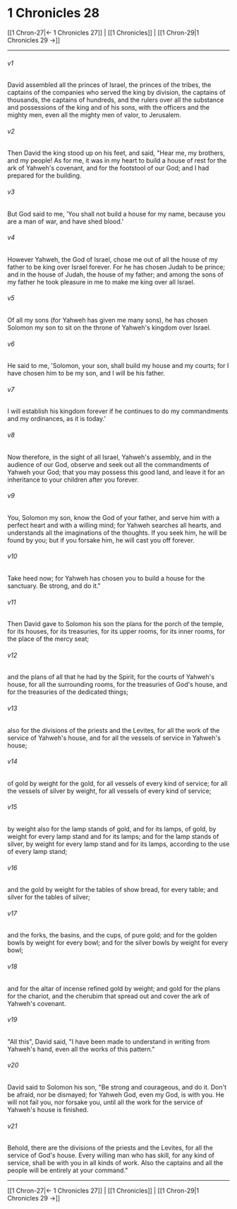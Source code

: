 # 1 Chronicles 28

[[1 Chron-27|← 1 Chronicles 27]] | [[1 Chronicles]] | [[1 Chron-29|1 Chronicles 29 →]]
***



###### v1 
David assembled all the princes of Israel, the princes of the tribes, the captains of the companies who served the king by division, the captains of thousands, the captains of hundreds, and the rulers over all the substance and possessions of the king and of his sons, with the officers and the mighty men, even all the mighty men of valor, to Jerusalem. 

###### v2 
Then David the king stood up on his feet, and said, "Hear me, my brothers, and my people! As for me, it was in my heart to build a house of rest for the ark of Yahweh's covenant, and for the footstool of our God; and I had prepared for the building. 

###### v3 
But God said to me, 'You shall not build a house for my name, because you are a man of war, and have shed blood.' 

###### v4 
However Yahweh, the God of Israel, chose me out of all the house of my father to be king over Israel forever. For he has chosen Judah to be prince; and in the house of Judah, the house of my father; and among the sons of my father he took pleasure in me to make me king over all Israel. 

###### v5 
Of all my sons (for Yahweh has given me many sons), he has chosen Solomon my son to sit on the throne of Yahweh's kingdom over Israel. 

###### v6 
He said to me, 'Solomon, your son, shall build my house and my courts; for I have chosen him to be my son, and I will be his father. 

###### v7 
I will establish his kingdom forever if he continues to do my commandments and my ordinances, as it is today.' 

###### v8 
Now therefore, in the sight of all Israel, Yahweh's assembly, and in the audience of our God, observe and seek out all the commandments of Yahweh your God; that you may possess this good land, and leave it for an inheritance to your children after you forever. 

###### v9 
You, Solomon my son, know the God of your father, and serve him with a perfect heart and with a willing mind; for Yahweh searches all hearts, and understands all the imaginations of the thoughts. If you seek him, he will be found by you; but if you forsake him, he will cast you off forever. 

###### v10 
Take heed now; for Yahweh has chosen you to build a house for the sanctuary. Be strong, and do it." 

###### v11 
Then David gave to Solomon his son the plans for the porch of the temple, for its houses, for its treasuries, for its upper rooms, for its inner rooms, for the place of the mercy seat; 

###### v12 
and the plans of all that he had by the Spirit, for the courts of Yahweh's house, for all the surrounding rooms, for the treasuries of God's house, and for the treasuries of the dedicated things; 

###### v13 
also for the divisions of the priests and the Levites, for all the work of the service of Yahweh's house, and for all the vessels of service in Yahweh's house; 

###### v14 
of gold by weight for the gold, for all vessels of every kind of service; for all the vessels of silver by weight, for all vessels of every kind of service; 

###### v15 
by weight also for the lamp stands of gold, and for its lamps, of gold, by weight for every lamp stand and for its lamps; and for the lamp stands of silver, by weight for every lamp stand and for its lamps, according to the use of every lamp stand; 

###### v16 
and the gold by weight for the tables of show bread, for every table; and silver for the tables of silver; 

###### v17 
and the forks, the basins, and the cups, of pure gold; and for the golden bowls by weight for every bowl; and for the silver bowls by weight for every bowl; 

###### v18 
and for the altar of incense refined gold by weight; and gold for the plans for the chariot, and the cherubim that spread out and cover the ark of Yahweh's covenant. 

###### v19 
"All this", David said, "I have been made to understand in writing from Yahweh's hand, even all the works of this pattern." 

###### v20 
David said to Solomon his son, "Be strong and courageous, and do it. Don't be afraid, nor be dismayed; for Yahweh God, even my God, is with you. He will not fail you, nor forsake you, until all the work for the service of Yahweh's house is finished. 

###### v21 
Behold, there are the divisions of the priests and the Levites, for all the service of God's house. Every willing man who has skill, for any kind of service, shall be with you in all kinds of work. Also the captains and all the people will be entirely at your command."

***
[[1 Chron-27|← 1 Chronicles 27]] | [[1 Chronicles]] | [[1 Chron-29|1 Chronicles 29 →]]
